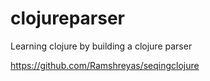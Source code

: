# clojureparser
Learning clojure by building a clojure parser

https://github.com/Ramshreyas/seqingclojure
